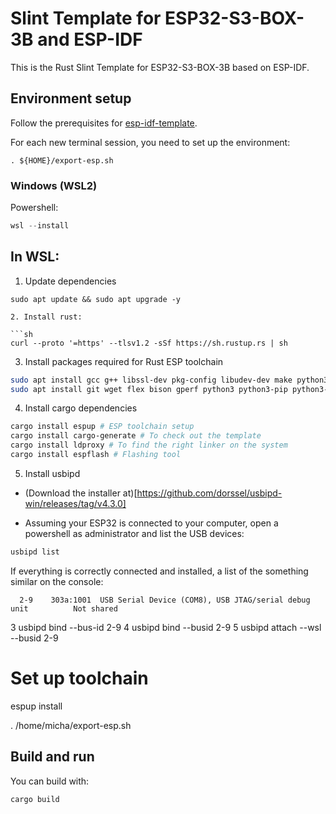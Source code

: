# Slint Template for ESP32-S3-BOX-3B and ESP-IDF

This is the Rust Slint Template for ESP32-S3-BOX-3B based on ESP-IDF.

## Environment setup

Follow the prerequisites for
[esp-idf-template](https://github.com/esp-rs/esp-idf-template?tab=readme-ov-file#prerequisites).

For each new terminal session, you need to set up the environment:

```shell
. ${HOME}/export-esp.sh
```

### Windows (WSL2)

Powershell:

```ps1
wsl --install
```

## In WSL:

1. Update dependencies 

```
sudo apt update && sudo apt upgrade -y

2. Install rust:

```sh
curl --proto '=https' --tlsv1.2 -sSf https://sh.rustup.rs | sh
```

3. Install packages required for Rust ESP toolchain

```sh
sudo apt install gcc g++ libssl-dev pkg-config libudev-dev make python3.12-venv
sudo apt install git wget flex bison gperf python3 python3-pip python3-venv cmake ninja-build ccache libffi-dev dfu-util libusb-1.0-0 usbutils
```

4. Install cargo dependencies


```sh
cargo install espup # ESP toolchain setup
cargo install cargo-generate # To check out the template
cargo install ldproxy # To find the right linker on the system
cargo install espflash # Flashing tool
```

5. Install usbipd

* (Download the installer at)[https://github.com/dorssel/usbipd-win/releases/tag/v4.3.0]

* Assuming your ESP32 is connected to your computer, open a powershell as administrator and list the USB devices:

```ps1
usbipd list
```

If everything is correctly connected and installed, a list of the  something similar on the console: 

```console
  2-9    303a:1001  USB Serial Device (COM8), USB JTAG/serial debug unit          Not shared
```

   
   3 usbipd bind --bus-id 2-9
   4 usbipd bind --busid 2-9
   5 usbipd attach --wsl --busid 2-9



# Set up toolchain
espup install

. /home/micha/export-esp.sh



## Build and run

You can build with:

```
cargo build
```
